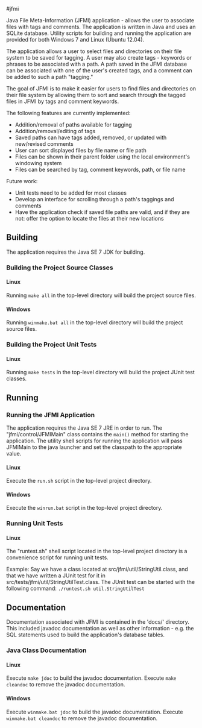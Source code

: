#jfmi

Java File Meta-Information (JFMI) application - allows the user to associate 
files with tags and comments. The application is written in Java and uses an
SQLite database. Utility scripts for building and running the application are
provided for both Windows 7 and Linux (Ubuntu 12.04).

The application allows a user to select files and directories on their file
system to be saved for tagging. A user may also create tags - keywords or phrases
to be associated with a path. A path saved in the JFMI database can be associated
with one of the user's created tags, and a comment can be added to such a
path "tagging."

The goal of JFMI is to make it easier for users to find files and directories on
their file system by allowing them to sort and search through the tagged files 
in JFMI by tags and comment keywords.

The following features are currently implemented:
* Addition/removal of paths available for tagging
* Addition/removal/editing of tags
* Saved paths can have tags added, removed, or updated with new/revised comments 
* User can sort displayed files by file name or file path
* Files can be shown in their parent folder using the local environment's windowing
system
* Files can be searched by tag, comment keywords, path, or file name

Future work:
* Unit tests need to be added for most classes
* Develop an interface for scrolling through a path's taggings and comments
* Have the application check if saved file paths are valid, and if they are not: 
offer the option to locate the files at their new locations


## Building
The application requires the Java SE 7 JDK for building.

### Building the Project Source Classes
#### Linux
Running `make all` in the top-level directory will build the project source files.

#### Windows 
Running `winmake.bat all` in the top-level directory will build the project source 
files.

### Building the Project Unit Tests
#### Linux 
Running `make tests` in the top-level directory will build the project JUnit
test classes.


## Running
### Running the JFMI Application
The application requires the Java SE 7 JRE in order to run. The 
"jfmi/control/JFMIMain" class contains the `main()` method for starting the
application. The utility shell scripts for running the application will pass 
JFMIMain to the java launcher and set the classpath to the appropriate value.

#### Linux
Execute the `run.sh` script in the top-level project directory.

#### Windows
Execute the `winrun.bat` script in the top-level project directory.

### Running Unit Tests
#### Linux
The "runtest.sh" shell script located in the top-level project directory is
a convenience script for running unit tests.

Example:
Say we have a class located at src/jfmi/util/StringUtil.class, and that we have
written a JUnit test for it in src/tests/jfmi/util/StringUtilTest.class. The JUnit
test can be started with the following command:
`./runtest.sh util.StringUtilTest`


## Documentation
Documentation associated with JFMI is contained in the 'docs/' directory. This
included javadoc documentation as well as other information - e.g. the SQL
statements used to build the application's database tables.

### Java Class Documentation
#### Linux
Execute `make jdoc` to build the javadoc documentation.
Execute `make cleandoc` to remove the javadoc documentation.

#### Windows
Execute `winmake.bat jdoc` to build the javadoc documentation.
Execute `winmake.bat cleandoc` to remove the javadoc documentation.


